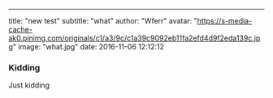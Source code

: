---
title:  "new test"
subtitle: "what"
author: "Wferr"
avatar: "https://s-media-cache-ak0.pinimg.com/originals/c1/a3/9c/c1a39c9092eb11fa2efd4d9f2eda139c.jpg"
image: "what.jpg"
date:   2016-11-06 12:12:12

### Kidding
Just kidding

